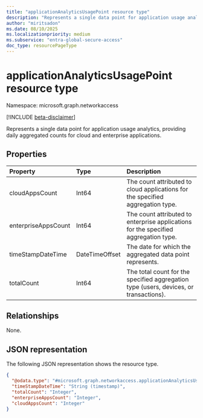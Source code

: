 ```yaml
---
title: "applicationAnalyticsUsagePoint resource type"
description: "Represents a single data point for application usage analytics, providing daily aggregated counts for cloud and enterprise applications."
author: "miritsadon"
ms.date: 08/10/2025
ms.localizationpriority: medium
ms.subservice: "entra-global-secure-access"
doc_type: resourcePageType
---
```


# applicationAnalyticsUsagePoint resource type

Namespace: microsoft.graph.networkaccess

[!INCLUDE [beta-disclaimer](../../includes/beta-disclaimer.md)]

Represents a single data point for application usage analytics, providing daily aggregated counts for cloud and enterprise applications.


## Properties
|Property|Type|Description|
|:---|:---|:---|
|cloudAppsCount|Int64|The count attributed to cloud applications for the specified aggregation type.|
|enterpriseAppsCount|Int64|The count attributed to enterprise applications for the specified aggregation type.|
|timeStampDateTime|DateTimeOffset|The date for which the aggregated data point represents.|
|totalCount|Int64|The total count for the specified aggregation type (users, devices, or transactions).|

## Relationships
None.

## JSON representation
The following JSON representation shows the resource type.
<!-- {
  "blockType": "resource",
  "@odata.type": "microsoft.graph.networkaccess.applicationAnalyticsUsagePoint"
}
-->
``` json
{
  "@odata.type": "#microsoft.graph.networkaccess.applicationAnalyticsUsagePoint",
  "timeStampDateTime": "String (timestamp)",
  "totalCount": "Integer",
  "enterpriseAppsCount": "Integer",
  "cloudAppsCount": "Integer"
}
```
